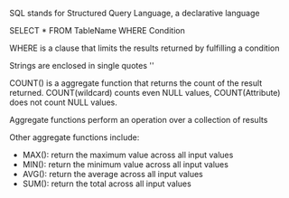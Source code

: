 SQL stands for Structured Query Language, a declarative language

SELECT *
FROM TableName
WHERE Condition

WHERE is a clause that limits the results returned by fulfilling a condition

Strings are enclosed in single quotes ''

COUNT() is a aggregate function that returns the count of the result returned. COUNT(wildcard) counts even NULL values, COUNT(Attribute) does not count NULL values.

Aggregate functions perform an operation over a collection of results

Other aggregate functions include:
- MAX(): return the maximum value across all input values
- MIN(): return the minimum value across all input values
- AVG(): return the average across all input values
- SUM(): return the total across all input values